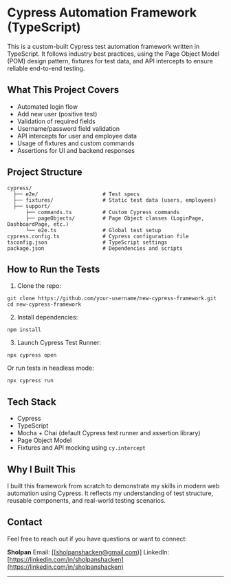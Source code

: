 
# Cypress Automation Framework (TypeScript)

This is a custom-built Cypress test automation framework written in TypeScript. It follows industry best practices, using the Page Object Model (POM) design pattern, fixtures for test data, and API intercepts to ensure reliable end-to-end testing.

## What This Project Covers

* Automated login flow
* Add new user (positive test)
* Validation of required fields
* Username/password field validation
* API intercepts for user and employee data
* Usage of fixtures and custom commands
* Assertions for UI and backend responses

## Project Structure

```
cypress/
  ├── e2e/                     # Test specs
  ├── fixtures/                # Static test data (users, employees)
  ├── support/
      ├── commands.ts          # Custom Cypress commands
      ├── pageObjects/         # Page Object classes (LoginPage, DashboardPage, etc.)
      └── e2e.ts               # Global test setup
cypress.config.ts              # Cypress configuration file
tsconfig.json                  # TypeScript settings
package.json                   # Dependencies and scripts
```

## How to Run the Tests

1. Clone the repo:

```
git clone https://github.com/your-username/new-cypress-framework.git
cd new-cypress-framework
```

2. Install dependencies:

```
npm install
```

3. Launch Cypress Test Runner:

```
npx cypress open
```

Or run tests in headless mode:

```
npx cypress run
```

## Tech Stack

* Cypress
* TypeScript
* Mocha + Chai (default Cypress test runner and assertion library)
* Page Object Model
* Fixtures and API mocking using `cy.intercept`

## Why I Built This

I built this framework from scratch to demonstrate my skills in modern web automation using Cypress. It reflects my understanding of test structure, reusable components, and real-world testing scenarios.

## Contact

Feel free to reach out if you have questions or want to connect:

**Sholpan**
Email: \[[sholpanshacken@gmail.com)]
LinkedIn: [https://linkedin.com/in/sholpanshacken](https://linkedin.com/in/sholpanshacken)

---


